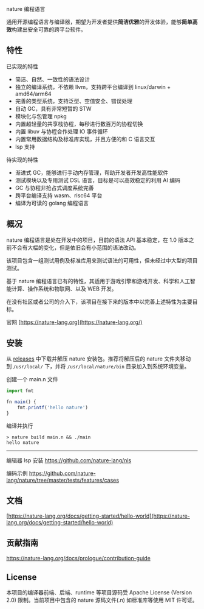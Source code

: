 nature 编程语言

通用开源编程语言与编译器，期望为开发者提供**简洁优雅**的开发体验，能够**简单高效**构建出安全可靠的跨平台软件。

## 特性

已实现的特性

- 简洁、自然、一致性的语法设计
- 独立的编译系统，不依赖 llvm，支持跨平台编译到 linux/darwin + amd64/arm64
- 完善的类型系统，支持泛型、空值安全、错误处理
- 自动 GC，具有非常短暂的 STW
- 模块化与包管理 npkg
- 内置超轻量的共享栈协程，每秒进行数百万的协程切换
- 内置 libuv 与协程合作处理 IO 事件循环
- 内置常用数据结构及标准库实现，并且方便的和 C 语言交互
- lsp 支持

待实现的特性

- 渐进式 GC，能够进行手动内存管理，帮助开发者开发高性能软件
- 测试模块以及专用测试 DSL 语言，目标是可以高效稳定的利用 AI 编码
- GC 与协程非抢占式调度系统完善
- 跨平台编译支持 wasm、risc64 平台
- 编译为可读的 golang 编程语言

## 概况

nature 编程语言是处在开发中的项目，目前的语法 API 基本稳定，在 1.0 版本之前不会有大幅的变化，但是依旧会有小范围的语法改动。

该项目包含一组测试用例及标准库用来测试语法的可用性，但未经过中大型的项目测试。

基于 nature  编程语言已有的特性，其适用于游戏引擎和游戏开发、科学和人工智能计算、操作系统和物联网、以及 WEB 开发。

在没有社区或者公司的介入下，该项目在接下来的版本中以完善上述特性为主要目标。

官网 [https://nature-lang.org](https://nature-lang.org/)

## 安装

从 [releases](https://github.com/nature-lang/nature/releases) 中下载并解压 nature 安装包。推荐将解压后的 nature 文件夹移动到 `/usr/local/` 下，并将 `/usr/local/nature/bin` 目录加入到系统环境变量。

创建一个 main.n 文件

```js
import fmt

fn main() {
	fmt.printf('hello nature')
}
```

编译并执行

```
> nature build main.n && ./main
hello nature
```

---

编辑器 lsp 安装 https://github.com/nature-lang/nls

编码示例 https://github.com/nature-lang/nature/tree/master/tests/features/cases

## 文档

 [https://nature-lang.org/docs/getting-started/hello-world](https://nature-lang.org/docs/getting-started/hello-world)

## 贡献指南

https://nature-lang.org/docs/prologue/contribution-guide

## License

本项目的编译器前端、后端、runtime 等项目源码受 Apache License (Version 2.0) 限制。当前项目中包含的 nature 源码文件(.n) 如标准库等使用 MIT 许可证。
